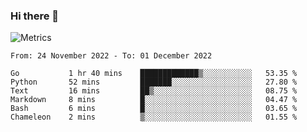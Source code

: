 ### Hi there 👋

![Metrics](https://github.com/radoapx/radoapx/blob/main/github-metrics.svg)

<!--START_SECTION:waka-->

```text
From: 24 November 2022 - To: 01 December 2022

Go           1 hr 40 mins    █████████████▒░░░░░░░░░░░   53.35 %
Python       52 mins         ███████░░░░░░░░░░░░░░░░░░   27.80 %
Text         16 mins         ██▒░░░░░░░░░░░░░░░░░░░░░░   08.75 %
Markdown     8 mins          █░░░░░░░░░░░░░░░░░░░░░░░░   04.47 %
Bash         6 mins          █░░░░░░░░░░░░░░░░░░░░░░░░   03.65 %
Chameleon    2 mins          ▒░░░░░░░░░░░░░░░░░░░░░░░░   01.55 %
```

<!--END_SECTION:waka-->

<!--
**radoapx/radoapx** is a ✨ _special_ ✨ repository because its `README.md` (this file) appears on your GitHub profile.

Here are some ideas to get you started:

- 🔭 I’m currently working on ...
- 🌱 I’m currently learning ...
- 👯 I’m looking to collaborate on ...
- 🤔 I’m looking for help with ...
- 💬 Ask me about ...
- 📫 How to reach me: ...
- 😄 Pronouns: ...
- ⚡ Fun fact: ...
-->
